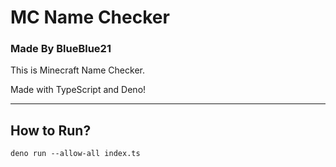# MC Name Checker
### Made By BlueBlue21

This is Minecraft Name Checker.

Made with TypeScript and Deno!

<hr>

## How to Run?
```
deno run --allow-all index.ts
```
